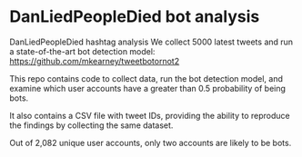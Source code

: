 # DanLiedPeopleDied bot analysis

DanLiedPeopleDied hashtag analysis 
We collect 5000 latest tweets and run a state-of-the-art bot detection model:
https://github.com/mkearney/tweetbotornot2

This repo contains code to collect data, run the bot detection model, and examine which user accounts have a greater than 0.5 probability of being bots.

It also contains a CSV file with tweet IDs, providing the ability to reproduce the findings by collecting the same dataset.

Out of 2,082 unique user accounts, only two accounts are likely to be bots. 
